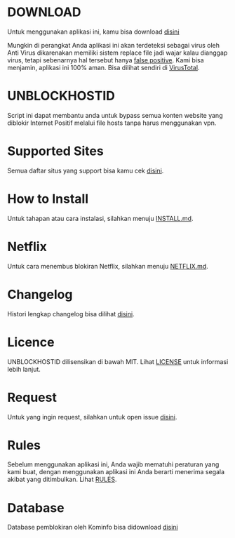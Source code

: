 # DOWNLOAD
Untuk menggunakan aplikasi ini, kamu bisa download [disini](https://unblockhostid.github.io)

Mungkin di perangkat Anda aplikasi ini akan terdeteksi sebagai virus oleh Anti Virus dikarenakan memiliki sistem replace file  jadi wajar kalau dianggap virus, tetapi sebenarnya hal tersebut hanya [false positive](https://id.wikipedia.org/wiki/False_positive). Kami bisa menjamin, aplikasi ini 100% aman. Bisa dilihat sendiri di [VirusTotal](https://www.virustotal.com/#/file/6e9b8b75648938815ae544b0f3afede3f005018e5e4f47647195941f104e70d6/detection).

# UNBLOCKHOSTID
Script ini dapat membantu anda untuk bypass semua konten website yang diblokir Internet Positif melalui file hosts tanpa harus menggunakan vpn.

# Supported Sites
Semua daftar situs yang support bisa kamu cek [disini](https://github.com/gvoze32/unblockhostid/blob/master/SITES.md).

# How to Install
Untuk tahapan atau cara instalasi, silahkan menuju [INSTALL.md](https://github.com/gvoze32/unblockhostid/blob/master/INSTALL.md).

# Netflix
Untuk cara menembus blokiran Netflix, silahkan menuju [NETFLIX.md](https://github.com/gvoze32/unblockhostid/blob/master/NETFLIX.md).

# Changelog
Histori lengkap changelog bisa dilihat [disini](https://github.com/gvoze32/unblockhostid/blob/master/CHANGELOG.md).

# Licence
UNBLOCKHOSTID dilisensikan di bawah MIT. Lihat [LICENSE](https://github.com/gvoze32/unblockhostid/blob/master/LICENSE) untuk informasi lebih lanjut.

# Request
Untuk yang ingin request, silahkan untuk open issue [disini](https://github.com/gvoze32/unblockhostid/issues/new).

# Rules
Sebelum menggunakan aplikasi ini, Anda wajib mematuhi peraturan yang kami buat, dengan menggunakan aplikasi ini Anda berarti menerima segala akibat yang ditimbulkan. Lihat [RULES](https://github.com/gvoze32/unblockhostid/blob/master/RULES.md).

# Database
Database pemblokiran oleh Kominfo bisa didownload [disini](https://trustpositif.kominfo.go.id/downloaddb.php)
